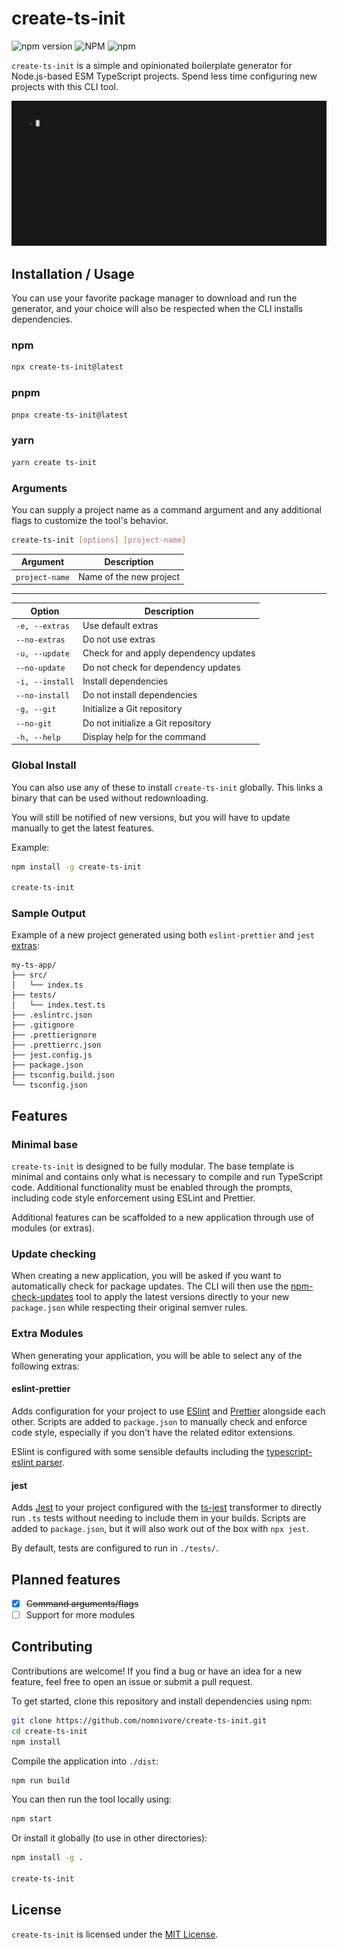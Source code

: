 # create-ts-init

![npm version](https://img.shields.io/npm/v/create-ts-init)
![NPM](https://img.shields.io/npm/l/create-ts-init)
![npm](https://img.shields.io/npm/dw/create-ts-init)

`create-ts-init` is a simple and opinionated boilerplate generator for Node.js-based ESM TypeScript projects. Spend less time configuring new projects with this CLI tool.

<img alt="demo gif" src="https://github.com/nomnivore/create-ts-init/blob/assets/demo.gif" width=650>

## Installation / Usage

You can use your favorite package manager to download and run the generator, and your choice will also be respected when the CLI installs dependencies.

### npm

```bash
npx create-ts-init@latest
```

### pnpm

```bash
pnpx create-ts-init@latest
```

### yarn

```bash
yarn create ts-init
```

### Arguments

You can supply a project name as a command argument and any additional flags to customize the tool's behavior.

```bash
create-ts-init [options] [project-name]
```

| Argument       | Description                  |
| -------------- | ---------------------------- |
| `project-name` | Name of the new project      |

---

| Option              | Description                                   |
| ------------------- | --------------------------------------------- |
| `-e, --extras`      | Use default extras                            |
| `--no-extras`       | Do not use extras                             |
| `-u, --update`      | Check for and apply dependency updates        |
| `--no-update`       | Do not check for dependency updates           |
| `-i, --install`     | Install dependencies                          |
| `--no-install`      | Do not install dependencies                   |
| `-g, --git`         | Initialize a Git repository                   |
| `--no-git`          | Do not initialize a Git repository            |
| `-h, --help`        | Display help for the command                  |

### Global Install

You can also use any of these to install `create-ts-init` globally. This links a binary that can be used without redownloading.

You will still be notified of new versions, but you will have to update manually to get the latest features.

Example:

```bash
npm install -g create-ts-init

create-ts-init
```

### Sample Output

Example of a new project generated using both `eslint-prettier` and `jest` [extras](#extra-modules):

```
my-ts-app/
├── src/
│   └── index.ts
├── tests/
│   └── index.test.ts
├── .eslintrc.json
├── .gitignore
├── .prettierignore
├── .prettierrc.json
├── jest.config.js
├── package.json
├── tsconfig.build.json
└── tsconfig.json
```

## Features

### Minimal base

`create-ts-init` is designed to be fully modular. The base template is minimal and contains only what is necessary to compile and run TypeScript code. Additional functionality must be enabled through the prompts, including code style enforcement using ESLint and Prettier.

Additional features can be scaffolded to a new application through use of modules (or extras).

### Update checking

When creating a new application, you will be asked if you want to automatically check for package updates. The CLI will then use the [npm-check-updates](https://github.com/raineorshine/npm-check-updates) tool to apply the latest versions directly to your new `package.json` while respecting their original semver rules.

### Extra Modules

When generating your application, you will be able to select any of the following extras:

#### eslint-prettier

Adds configuration for your project to use [ESlint](https://eslint.org) and [Prettier](https://prettier.io) alongside each other. Scripts are added to `package.json` to manually check and enforce code style, especially if you don't have the related editor extensions.

ESlint is configured with some sensible defaults including the [typescript-eslint parser](https://typescript-eslint.io).

#### jest

Adds [Jest](https://jestjs.io) to your project configured with the [ts-jest](https://www.npmjs.com/package/ts-jest) transformer to directly run `.ts` tests without needing to include them in your builds. Scripts are added to `package.json`, but it will also work out of the box with `npx jest`.

By default, tests are configured to run in `./tests/`.

## Planned features

- [x] ~~Command arguments/flags~~
- [ ] Support for more modules

## Contributing

Contributions are welcome! If you find a bug or have an idea for a new feature, feel free to open an issue or submit a pull request.

To get started, clone this repository and install dependencies using npm:

```bash
git clone https://github.com/nomnivore/create-ts-init.git
cd create-ts-init
npm install
```

Compile the application into `./dist`:

```bash
npm run build
```

You can then run the tool locally using:

```bash
npm start
```

Or install it globally (to use in other directories):

```bash
npm install -g .

create-ts-init
```

## License

`create-ts-init` is licensed under the [MIT License](https://opensource.org/licenses/MIT).
